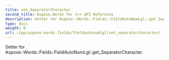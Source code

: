 ```yaml
---
title: set_SeparatorCharacter
second_title: Aspose.Words for C++ API Reference
description: Setter for Aspose::Words::Fields::FieldAutoNumLgl::get_SeparatorCharacter. 
type: docs
weight: 0
url: /cpp/aspose.words.fields/fieldautonumlgl/set_separatorcharacter/
---
```


Setter for Aspose::Words::Fields::FieldAutoNumLgl::get_SeparatorCharacter. 

